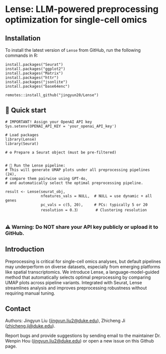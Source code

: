 # Lense: LLM-powered preprocessing optimization for single-cell omics


## Installation 

To install the latest version of `Lense` from GitHub, run the following commands in R:

```{r eval = FALSE}
install.packages("Seurat")
install.packages("ggplot2")
install.packages("Matrix")
install.packages("httr")
install.packages("jsonlite")
install.packages("base64enc")

remotes::install_github("jingyun20/Lense")
```

##  🚀 Quick start

```{r eval = FALSE}
# IMPORTANT! Assign your OpenAI API key
Sys.setenv(OPENAI_API_KEY = 'your_openai_API_key')

# Load packages
library(Lense)
library(Seurat)

# ⚙️ Prepare a Seurat object (must be pre-filtered)


# 🚀 Run the Lense pipeline:
# This will generate UMAP plots under all preprocessing pipelines (24),
# compare them pairwise using GPT-4o,
# and automatically select the optimal preprocessing pipeline.

result <- Lense(seurat_obj,
                nfeatures_vals = NULL,  # NULL = use dynamic + all genes
                pc_vals = c(5, 20),     # PCs: typically 5 or 20
                resolution = 0.3）       # Clustering resolution


```

### ⚠️ Warning: Do NOT share your API key publicly or upload it to GitHub.

## Introduction
Preprocessing is critical for single-cell omics analyses, but default pipelines may underperform on diverse datasets, especially
from emerging platforms like spatial transcriptomics. We introduce Lense, a language-model-guided method that automatically
selects optimal preprocessing by comparing UMAP plots across pipeline variants. Integrated with Seurat, Lense streamlines
analysis and improves preprocessing robustness without requiring manual tuning.

## Contact

Authors: Jingyun Liu (jingyun.liu2@duke.edu), Zhicheng Ji (zhicheng.ji@duke.edu).

Report bugs and provide suggestions by sending email to the maintainer Dr. Wenpin Hou (jingyun.liu2@duke.edu) or open a new issue on this Github page.


